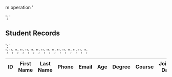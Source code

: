 m operation
'<div class="max-w-6xl mx-auto mt-8 px-4">';
'<h2 class="text-xl font-semibold mb-4">Student Records</h2>';
'<div class="overflow-x-auto">';
'<table class="min-w-full bg-white border border-gray-200">';
'<thead class="bg-gray-100">';
'<tr>';
'<th class="py-2 px-4 border-b">ID</th>';
'<th class="py-2 px-4 border-b">First Name</th>';
'<th class="py-2 px-4 border-b">Last Name</th>';
'<th class="py-2 px-4 border-b">Phone</th>';
'<th class="py-2 px-4 border-b">Email</th>';
'<th class="py-2 px-4 border-b">Age</th>';
'<th class="py-2 px-4 border-b">Degree</th>';
'<th class="py-2 px-4 border-b">Course</th>';
'<th class="py-2 px-4 border-b">Joined Date</th>';
'</tr>';
'</thead>';
'<tbody>';
